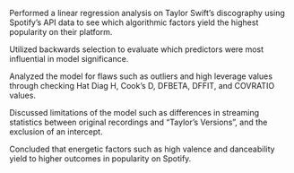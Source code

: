 Performed a linear regression analysis on Taylor Swift’s discography using Spotify’s API data to see which algorithmic factors yield the highest popularity on their platform. 

Utilized backwards selection to evaluate which predictors were most influential in model significance.

Analyzed the model for flaws such as outliers and high leverage values through checking Hat Diag H, Cook’s D, DFBETA, DFFIT, and COVRATIO values. 

Discussed limitations of the model such as differences in streaming statistics between original recordings and “Taylor’s Versions”, and the exclusion of an intercept.

Concluded that energetic factors such as high valence and danceability yield to higher outcomes in popularity on Spotify.
